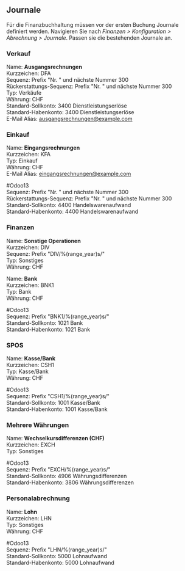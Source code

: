 ## Journale

Für die Finanzbuchhaltung müssen vor der ersten Buchung Journale definiert werden. Navigieren Sie nach *Finanzen > Konfiguration > Abrechnung > Journale*. Passen sie die bestehenden Journale an.

### Verkauf

Name: **Ausgangsrechnungen**  
Kurzzeichen: DFA  
Sequenz: Prefix "Nr. " und nächste Nummer 300  
Rückerstattungs-Sequenz: Prefix "Nr. " und nächste Nummer 300  
Typ: Verkäufe  
Währung: CHF  
Standard-Sollkonto: 3400 Dienstleistungserlöse  
Standard-Habenkonto: 3400 Dienstleistungserlöse  
E-Mail Alias: ausgangsrechnungen@example.com  

### Einkauf

Name: **Eingangsrechnungen**  
Kurzzeichen: KFA  
Typ: Einkauf  
Währung: CHF  
E-Mail Alias: eingangsrechnungen@example.com  

#Odoo13  
Sequenz: Prefix "Nr. " und nächste Nummer 300  
Rückerstattungs-Sequenz: Prefix "Nr. " und nächste Nummer 300  
Standard-Sollkonto: 4400 Handelswarenaufwand  
Standard-Habenkonto: 4400 Handelswarenaufwand  

### Finanzen

Name: **Sonstige Operationen**  
Kurzzeichen: DIV  
Sequenz: Prefix "DIV/%(range_year)s/"  
Typ: Sonstiges  
Währung: CHF  

Name: **Bank**  
Kurzzeichen: BNK1  
Typ: Bank  
Währung: CHF  

#Odoo13  
Sequenz: Prefix "BNK1/%(range_year)s/"  
Standard-Sollkonto: 1021 Bank  
Standard-Habenkonto: 1021 Bank  

### SPOS

Name: **Kasse/Bank**  
Kurzzeichen: CSH1  
Typ: Kasse/Bank  
Währung: CHF  

#Odoo13  
Sequenz: Prefix "CSH1/%(range_year)s/"  
Standard-Sollkonto: 1001 Kasse/Bank  
Standard-Habenkonto: 1001 Kasse/Bank  

### Mehrere Währungen

Name: **Wechselkursdifferenzen (CHF)**  
Kurzzeichen: EXCH  
Typ: Sonstiges  

#Odoo13  
Sequenz: Prefix "EXCH/%(range_year)s/"  
Standard-Sollkonto: 4906 Währungsdifferenzen  
Standard-Habenkonto: 3806 Währungsdifferenzen  

### Personalabrechnung

Name: **Lohn**  
Kurzzeichen: LHN  
Typ: Sonstiges  
Währung: CHF  

#Odoo13  
Sequenz: Prefix "LHN/%(range_year)s/"  
Standard-Sollkonto: 5000 Lohnaufwand  
Standard-Habenkonto: 5000 Lohnaufwand  
